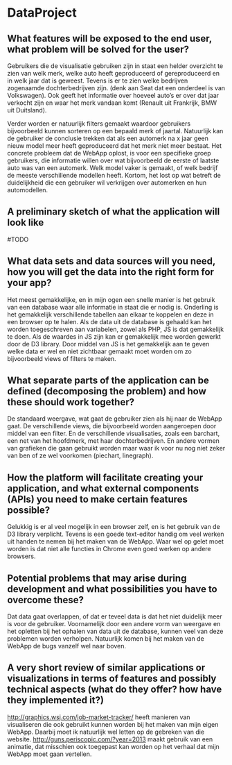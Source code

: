 # DataProject
 
## What features will be exposed to the end user, what problem will be solved for the user?
Gebruikers die de visualisatie gebruiken zijn in staat een helder overzicht te zien van welk merk, welke auto heeft geproduceerd of gereproduceerd en in welk jaar dat is geweest. Tevens is er te zien welke bedrijven zogenaamde dochterbedrijven zijn. (denk aan Seat dat een onderdeel is van Volkswagen). Ook geeft het informatie over hoeveel auto’s er over dat jaar verkocht zijn en waar het merk vandaan komt (Renault uit Frankrijk, BMW uit Duitsland).

Verder worden er natuurlijk filters gemaakt waardoor gebruikers bijvoorbeeld kunnen sorteren op een bepaald merk of jaartal. Natuurlijk kan de gebruiker de conclusie trekken dat als een automerk na x jaar geen nieuw model meer heeft geproduceerd dat het merk niet meer bestaat. Het concrete probleem dat de WebApp oplost, is voor een specifieke groep gebruikers, die informatie willen over wat bijvoorbeeld de eerste of laatste auto was van een automerk. Welk model vaker is gemaakt, of welk bedrijf de meeste verschillende modellen heeft. Kortom, het lost op wat betreft de duidelijkheid die een gebruiker wil verkrijgen over automerken en hun automodellen.

## A preliminary sketch of what the application will look like

#TODO

## What data sets and data sources will you need, how you will get the data into the right form for your app?
Het meest gemakkelijke, en in mijn ogen een snelle manier is het gebruik van een database waar alle informatie in staat die er nodig is. Onderling is het gemakkelijk verschillende tabellen aan elkaar te koppelen en deze in een browser op te halen. Als de data uit de database is gehaald kan het worden toegeschreven aan variabelen, zowel als PHP, JS is dat gemakkelijk te doen. Als de waardes in JS zijn kan er gemakkelijk mee worden gewerkt door de D3 library. Door middel van JS is het gemakkelijk aan te geven welke data er wel en niet zichtbaar gemaakt moet worden om zo bijvoorbeeld views of filters te maken.

## What separate parts of the application can be defined (decomposing the problem) and how these should work together?
De standaard weergave, wat gaat de gebruiker zien als hij naar de WebApp gaat. De verschillende views, die bijvoorbeeld worden aangeroepen door middel van een filter. En de verschillende visualisaties, zoals een barchart, een net van het hoofdmerk, met haar dochterbedrijven. En andere vormen van grafieken die gaan gebruikt worden maar waar ik voor nu nog niet zeker van ben of ze wel voorkomen (piechart, linegraph).

## How the platform will facilitate creating your application, and what external components (APIs) you need to make certain features possible?
Gelukkig is er al veel mogelijk in een browser zelf, en is het gebruik van de D3 library verplicht. Tevens is een goede text-editor handig om veel werken uit handen te nemen bij het maken van de WebApp. Waar wel op gelet moet worden is dat niet alle functies in Chrome even goed werken op andere browsers.

## Potential problems that may arise during development and what possibilities you have to overcome these?
Dat data gaat overlappen, of dat er teveel data is dat het niet duidelijk meer is voor de gebruiker. Voornamelijk door een andere vorm van weergave en het opletten bij het ophalen van data uit de database, kunnen veel van deze problemen worden verholpen. Natuurlijk komen bij het maken van de WebApp de bugs vanzelf wel naar boven.


## A very short review of similar applications or visualizations in terms of features and possibly technical aspects (what do they offer? how have they implemented it?)
http://graphics.wsj.com/job-market-tracker/ heeft manieren van visualiseren die ook gebruikt kunnen worden bij het maken van mijn eigen WebApp. Daarbij moet ik natuurlijk wel letten op de gebreken van die website. http://guns.periscopic.com/?year=2013 maakt gebruik van een animatie, dat misschien ook toegepast kan worden op het verhaal dat mijn WebApp moet gaan vertellen.